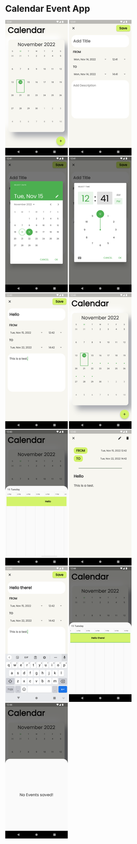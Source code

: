 # Calendar Event App

<img src="screenshots/Screenshot_1.png" width="200"/>
<img src="screenshots/Screenshot_2.png" width="200"/>
<img src="screenshots/Screenshot_3.png" width="200"/>
<img src="screenshots/Screenshot_4.png" width="200"/>
<img src="screenshots/Screenshot_5.png" width="200"/>
<img src="screenshots/Screenshot_6.png" width="200"/>
<img src="screenshots/Screenshot_7.png" width="200"/>
<img src="screenshots/Screenshot_8.png" width="200"/>
<img src="screenshots/Screenshot_9.png" width="200"/>
<img src="screenshots/Screenshot_10.png" width="200"/>
<img src="screenshots/Screenshot_11.png" width="200"/>

